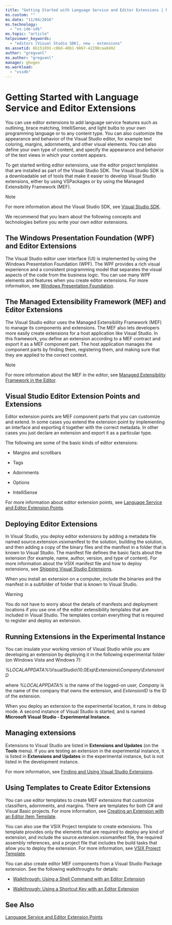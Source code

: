```yaml
---
title: "Getting Started with Language Service and Editor Extensions | Microsoft Docs"
ms.custom: ""
ms.date: "11/04/2016"
ms.technology: 
  - "vs-ide-sdk"
ms.topic: "article"
helpviewer_keywords: 
  - "editors [Visual Studio SDK], new - extensions"
ms.assetid: 6b151891-c06d-40b1-9867-42298caa8492
author: "gregvanl"
ms.author: "gregvanl"
manager: ghogen
ms.workload: 
  - "vssdk"
---
```

# Getting Started with Language Service and Editor Extensions
You can use editor extensions to add language service features such as outlining, brace matching, IntelliSense, and light bulbs to your own programming language or to any content type. You can also customize the appearance and behavior of the Visual Studio editor, for example text coloring, margins, adornments, and other visual elements. You can also define your own type of content, and specify the appearance and behavior of the text views in which your content appears.  
  
 To get started writing editor extensions, use the editor project templates that are installed as part of the Visual Studio SDK. The Visual Studio SDK is a downloadable set of tools that make it easier to develop Visual Studio extensions, either by using VSPackages or by using the Managed Extensibility Framework (MEF).  
  
> [!NOTE]
>  For more information about the Visual Studio SDK, see [Visual Studio SDK](../extensibility/visual-studio-sdk.md).  
  
 We recommend that you learn about the following concepts and technologies before you write your own editor extensions.  
  
## The Windows Presentation Foundation (WPF) and Editor Extensions  
 The Visual Studio editor user interface (UI) is implemented by using the Windows Presentation Foundation (WPF). The WPF provides a rich visual experience and a consistent programming model that separates the visual aspects of the code from the business logic. You can use many WPF elements and features when you create editor extensions. For more information, see [Windows Presentation Foundation](/dotnet/framework/wpf/index).  
  
## The Managed Extensibility Framework (MEF) and Editor Extensions  
 The Visual Studio editor uses the Managed Extensibility Framework (MEF) to manage its components and extensions. The MEF also lets developers more easily create extensions for a host application like Visual Studio. In this framework, you define an extension according to a MEF contract and export it as a MEF component part. The host application manages the component parts by finding them, registering them, and making sure that they are applied to the correct context.  
  
> [!NOTE]
>  For more information about the MEF in the editor, see [Managed Extensibility Framework in the Editor](../extensibility/managed-extensibility-framework-in-the-editor.md).  
  
## Visual Studio Editor Extension Points and Extensions  
 Editor extension points are MEF component parts that you can customize and extend. In some cases you extend the extension point by implementing an interface and exporting it together with the correct metadata. In other cases you just declare an extension and export it as a particular type.  
  
 The following are some of the basic kinds of editor extensions:  
  
-   Margins and scrollbars  
  
-   Tags  
  
-   Adornments  
  
-   Options  
  
-   IntelliSense  
  
 For more information about editor extension points, see [Language Service and Editor Extension Points](../extensibility/language-service-and-editor-extension-points.md).  
  
## Deploying Editor Extensions  
 In Visual Studio, you deploy editor extensions by adding a metadata file named source.extension.vsixmanifest to the solution, building the solution, and then adding a copy of the binary files and the manifest in a folder that is known to Visual Studio. The manifest file defines the basic facts about the extension (for example, name, author, version, and type of content). For more information about the VSIX manifest file and how to deploy extensions, see [Shipping Visual Studio Extensions](../extensibility/shipping-visual-studio-extensions.md).  
  
 When you install an extension on a computer, include the binaries and the manifest in a subfolder of folder that is known to Visual Studio.  
  
> [!WARNING]
>  You do not have to worry about the details of manifests and deployment locations if you use one of the editor extensibility templates that are included in Visual Studio. The templates contain everything that is required to register and deploy an extension.  
  
## Running Extensions in the Experimental Instance  
 You can insulate your working version of Visual Studio while you are developing an extension by deploying it in the following experimental folder (on Windows Vista and Windows 7):  
  
 *%LOCALAPPDATA%*\VisualStudio\10.0Exp\Extensions\\*Company*\\*ExtensionID*  
  
 where *%LOCALAPPDATA%* is the name of the logged-on user, *Company* is the name of the company that owns the extension, and *ExtensionID* is the ID of the extension.  
  
 When you deploy an extension to the experimental location, it runs in debug mode. A second instance of Visual Studio is started, and is named **Microsoft Visual Studio - Experimental Instance**.  
  
## Managing extensions  
 Extensions to Visual Studio are listed in **Extensions and Updates** (on the **Tools** menu). If you are testing an extension in the experimental instance, it is listed in **Extensions and Updates** in the experimental instance, but is not listed in the development instance.  
  
 For more information, see [Finding and Using Visual Studio Extensions](../ide/finding-and-using-visual-studio-extensions.md).  
  
## Using Templates to Create Editor Extensions  
 You can use editor templates to create MEF extensions that customize classifiers, adornments, and margins. There are templates for both C# and Visual Basic projects. For more information, see [Creating an Extension with an Editor Item Template](../extensibility/creating-an-extension-with-an-editor-item-template.md).  
  
 You can also use the VSIX Project template to create extensions. This template provides only the elements that are required to deploy any kind of extension, and include the source.extension.vsixmanifest file, the required assembly references, and a project file that includes the build tasks that allow you to deploy the extension. For more information, see [VSIX Project Template](../extensibility/vsix-project-template.md).  
  
 You can also create editor MEF components from a Visual Studio Package extension. See the following walkthroughs for details:  
  
-   [Walkthrough: Using a Shell Command with an Editor Extension](../extensibility/walkthrough-using-a-shell-command-with-an-editor-extension.md)  
  
-   [Walkthrough: Using a Shortcut Key with an Editor Extension](../extensibility/walkthrough-using-a-shortcut-key-with-an-editor-extension.md)  
  
## See Also  
 [Language Service and Editor Extension Points](../extensibility/language-service-and-editor-extension-points.md)